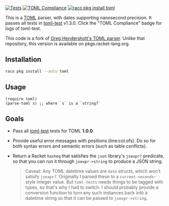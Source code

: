 [![Tests](https://github.com/winny-/toml-racket/actions/workflows/tests.yml/badge.svg)](https://github.com/winny-/toml-racket/actions/workflows/tests.yml) [![TOML Compliance](https://github.com/winny-/toml-racket/actions/workflows/compliance.yml/badge.svg)](https://github.com/winny-/toml-racket/actions/workflows/compliance.yml) [![raco pkg install toml](https://img.shields.io/badge/raco%20pkg%20install-toml-purple)](https://pkgs.racket-lang.org/package/toml)


This is a [TOML] parser, with dates supporting nanosecond precision. It
passes all tests in [toml-test] v1.3.0.
Click the "TOML Compliance" badge for logs of toml-test.

[TOML]: https://github.com/toml-lang/toml
[toml-test]: https://github.com/BurntSushi/toml-test

This code is a fork of [Greg Hendershott's TOML parser](https://github.com/greghendershott/toml).
Unlike that repository, this version is available on pkgs.racket-lang.org.

## Installation

```bash
raco pkg install --auto toml
```

## Usage

```racket
(require toml)
(parse-toml s) ;; where `s` is a `string?`
```

## Goals

- Pass all [toml-test] tests for TOML **1.0.0**.

- Provide useful error messages with positions (line:col:ofs). Do so
  for both syntax errors and semantic errors (such as table
  conflicts).

- Return a Racket `hasheq` that satisfies the `json` library's
  `jsexpr?` predicate, so that you can run it through `jsexpr->string`
  to produce a JSON string.

  > Caveat: Any TOML datetime values are `date` structs, which won't
  satisfy `jsexpr?`. Originally I parsed these to a
  `current-seconds`-style integer value. But `toml-tests` needs things
  to be tagged with types, so that's why I had to switch. I should
  probably provide a conversion function to turn any such instances
  back into a datetime string so that it can be passed to
  `jsexpr->string`.
